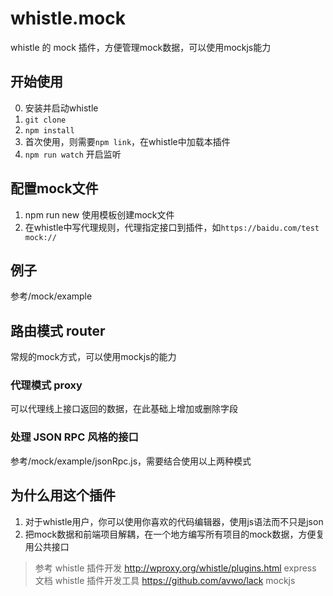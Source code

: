 # whistle.mock
whistle 的 mock 插件，方便管理mock数据，可以使用mockjs能力

## 开始使用

0. 安装并启动whistle
1. `git clone`
2. `npm install`
3. 首次使用，则需要`npm link`，在whistle中加载本插件
4. `npm run watch` 开启监听

## 配置mock文件

1. npm run new 使用模板创建mock文件
2. 在whistle中写代理规则，代理指定接口到插件，如`https://baidu.com/test mock://`

## 例子
参考/mock/example

## 路由模式 router
常规的mock方式，可以使用mockjs的能力

### 代理模式 proxy
可以代理线上接口返回的数据，在此基础上增加或删除字段

### 处理 JSON RPC 风格的接口
参考/mock/example/jsonRpc.js，需要结合使用以上两种模式

## 为什么用这个插件
1. 对于whistle用户，你可以使用你喜欢的代码编辑器，使用js语法而不只是json
2. 把mock数据和前端项目解耦，在一个地方编写所有项目的mock数据，方便复用公共接口

> 参考
> whistle 插件开发 http://wproxy.org/whistle/plugins.html
> express 文档
> whistle 插件开发工具 https://github.com/avwo/lack
> mockjs